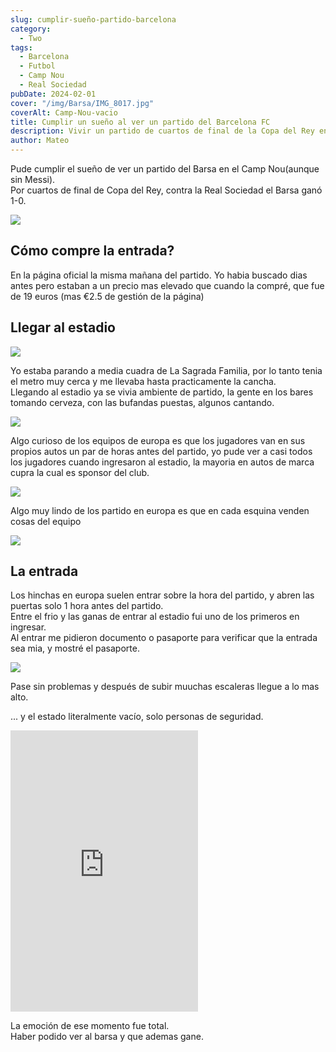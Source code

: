 ```yaml
---
slug: cumplir-sueño-partido-barcelona
category:
  - Two
tags:
  - Barcelona
  - Futbol
  - Camp Nou
  - Real Sociedad
pubDate: 2024-02-01
cover: "/img/Barsa/IMG_8017.jpg"
coverAlt: Camp-Nou-vacio
title: Cumplir un sueño al ver un partido del Barcelona FC
description: Vivir un partido de cuartos de final de la Copa del Rey en el Camp Nou
author: Mateo
---
```


Pude cumplir el sueño de ver un partido del Barsa en el Camp Nou(aunque sin Messi).<br/>
Por cuartos de final de Copa del Rey, contra la Real Sociedad el Barsa ganó 1-0.

![](/img/Barsa/IMG_8036.jpg)

## Cómo compre la entrada?

En la página oficial la misma mañana del partido. Yo habia buscado dias antes pero estaban a un precio mas elevado que cuando la compré, que fue de 19 euros (mas €2.5 de gestión de la página)

## Llegar al estadio

![](/img/Barsa/CE682D54-3E09-4D0F-B905-1C9E7E20C2DD.jpg)

Yo estaba parando a media cuadra de La Sagrada Familia, por lo tanto tenia el metro muy cerca y me llevaba hasta practicamente la cancha.<br/>
Llegando al estadio ya se vivia ambiente de partido, la gente en los bares tomando cerveza, con las bufandas puestas, algunos cantando.

![](/img/Barsa/IMG_8008.jpg)

Algo curioso de los equipos de europa es que los jugadores van en sus propios autos un par de horas antes del partido, yo pude ver a casi todos los jugadores cuando ingresaron al estadio, la mayoria en autos de marca cupra la cual es sponsor del club.

![](/img/Barsa/8598482A-444E-472E-AC26-F89B40E9991B.jpg)

Algo muy lindo de los partido en europa es que en cada esquina venden cosas del equipo

![](/img/Barsa/IMG_8010.jpg)

## La entrada

Los hinchas en europa suelen entrar sobre la hora del partido, y abren las puertas solo 1 hora antes del partido. <br/>
Entre el frio y las ganas de entrar al estadio fui uno de los primeros en ingresar.<br/> Al entrar me pidieron documento o pasaporte para verificar que la entrada sea mia, y mostré el pasaporte.<br/>

![](/img/Barsa/E3F0573A-8A10-4CBF-B672-0AC170823A70.jpg)

Pase sin problemas y después de subir muuchas escaleras llegue a lo mas alto.

... y el estado literalmente vacío, solo personas de seguridad. <br/>

<iframe width="300" height="450" src="https://www.youtube.com/embed/n_0PJIgblUI" title="Camp Nou pre match🔥⚽️" frameborder="0" allow="accelerometer; autoplay; clipboard-write; encrypted-media; gyroscope; picture-in-picture; web-share" referrerpolicy="strict-origin-when-cross-origin" allowfullscreen></iframe>

La emoción de ese momento fue total. <br/>
Haber podido ver al barsa y que ademas gane.
